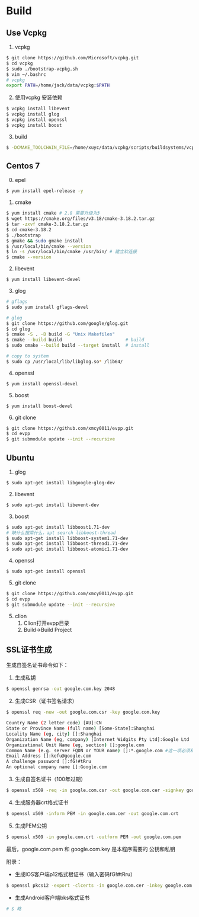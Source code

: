 # Build

## Use Vcpkg

1. vcpkg
```bash
$ git clone https://github.com/Microsoft/vcpkg.git
$ cd vcpkg 
$ sudo ./bootstrap-vcpkg.sh
$ vim ~/.bashrc
# vcpkg
export PATH=/home/jack/data/vcpkg:$PATH
```

2. 使用vcpkg 安装依赖
```bash
$ vcpkg install libevent
$ vcpkg install glog
$ vcpkg install openssl
$ vcpkg install boost
```

3. build
```bash
$ -DCMAKE_TOOLCHAIN_FILE=/home/xuyc/data/vcpkg/scripts/buildsystems/vcpkg.cmake
```

## Centos 7

0. epel
```bash
$ yum install epel-release -y 
```

1. cmake
```bash
$ yum install cmake # 2.8 需要升级为3
$ wget https://cmake.org/files/v3.18/cmake-3.18.2.tar.gz
$ tar -zxvf cmake-3.18.2.tar.gz
$ cd cmake-3.18.2
$ ./bootstrap
$ gmake && sudo gmake install
$ /usr/local/bin/cmake --version
$ ln -s /usr/local/bin/cmake /usr/bin/ # 建立软连接
$ cmake --version
```

2. libevent
```bash
$ yum install libevent-devel
```

3. glog
```bash
# gflags
$ sudo yum install gflags-devel

# glog
$ git clone https://github.com/google/glog.git
$ cd glog
$ cmake -S . -B build -G "Unix Makefiles"
$ cmake --build build                        # build
$ sudo cmake --build build --target install  # install

# copy to system
$ sudo cp /usr/local/lib/libglog.so* /lib64/
```

4. openssl
```bash
$ yum install openssl-devel
```

5. boost
```bash
$ yum install boost-devel
```

6. git clone
```bash
$ git clone https://github.com/xmcy0011/evpp.git
$ cd evpp
$ git submodule update --init --recursive
```

## Ubuntu

1. glog
```bash
$ sudo apt-get install libgoogle-glog-dev
```

2. libevent
```bash
$ sudo apt-get install libevent-dev
```

3. boost
```bash
$ sudo apt-get install libboost1.71-dev
# 缺什么搜索什么，apt search libboost-thread
$ sudo apt-get install libboost-system1.71-dev
$ sudo apt-get install libboost-thread1.71-dev
$ sudo apt-get install libboost-atomic1.71-dev
```

4. openssl
```bash
$ sudo apt-get install openssl
```

5. git clone 
```bash
$ git clone https://github.com/xmcy0011/evpp.git
$ cd evpp
$ git submodule update --init --recursive
```

5. clion
    1. Clion打开evpp目录
    2. Build->Build Project

## SSL证书生成

生成自签名证书命令如下：
1. 生成私钥
```bash
$ openssl genrsa -out google.com.key 2048
```

2. 生成CSR（证书签名请求）
```bash
$ openssl req -new -out google.com.csr -key google.com.key

Country Name (2 letter code) [AU]:CN
State or Province Name (full name) [Some-State]:Shanghai
Locality Name (eg, city) []:Shanghai
Organization Name (eg, company) [Internet Widgits Pty Ltd]:Google Ltd
Organizational Unit Name (eg, section) []:google.com
Common Name (e.g. server FQDN or YOUR name) []:*.google.com #这一项必须和你的域名一致
Email Address []:kefu@google.com
A challenge password []:fG!#tRru
An optional company name []:Google.com
```
3. 生成自签名证书（100年过期）
```bash
$ openssl x509 -req -in google.com.csr -out google.com.cer -signkey google.com.key -CAcreateserial -days 36500
```

4. 生成服务器crt格式证书
```bash
$ openssl x509 -inform PEM -in google.com.cer -out google.com.crt
```

5. 生成PEM公钥
```bash
$ openssl x509 -in google.com.crt -outform PEM -out google.com.pem
```

最后，google.com.pem 和 google.com.key 是本程序需要的 公钥和私钥

附录：
- 生成IOS客户端p12格式根证书（输入密码fG!#tRru）
```bash
$ openssl pkcs12 -export -clcerts -in google.com.cer -inkey google.com.key -out google.com.p12
```
- 生成Android客户端bks格式证书
```bash
# $ 略
```